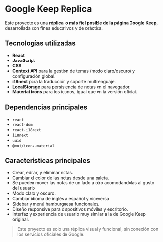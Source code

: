 # Google Keep Replica

Este proyecto es una **réplica lo más fiel posible de la página Google Keep**, desarrollada con fines educativos y de práctica.

## Tecnologías utilizadas

- **React** 
- **JavaScript** 
- **CSS** 
- **Context API** para la gestión de temas (modo claro/oscuro) y configuración global.
- **i18next** para la traducción y soporte multilenguaje.
- **LocalStorage** para persistencia de notas en el navegador.
- **Material Icons** para los íconos, igual que en la versión oficial.

## Dependencias principales

- `react`
- `react-dom`
- `react-i18next`
- `i18next`
- `uuid`
- `@mui/icons-material`

## Características principales

- Crear, editar, y eliminar notas.
- Cambiar el color de las notas desde una paleta.
- Se pueden mover las notas de un lado a otro acomodandolas al gusto del usuario
- Modo claro y oscuro.
- Cambiar idioma de inglés a español y viceversa
- Sidebar y menú hamburguesa funcionales.
- Diseño responsive para dispositivos móviles y escritorio.
- Interfaz y experiencia de usuario muy similar a la de Google Keep original.

> Este proyecto es solo una réplica visual y funcional, sin conexión con los servicios oficiales de Google.